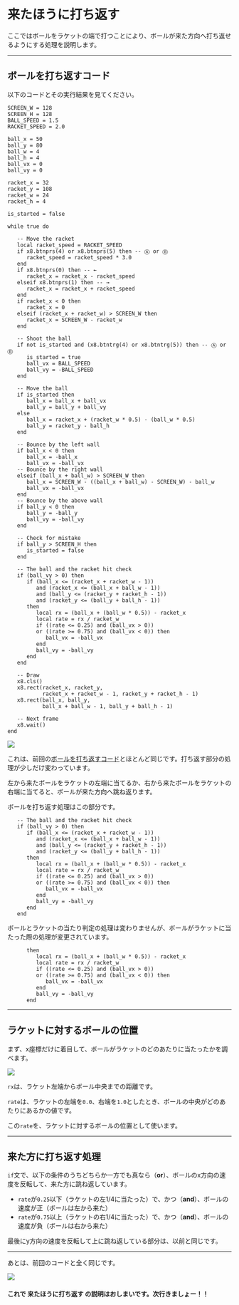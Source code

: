 # 来たほうに打ち返す

ここではボールをラケットの端で打つことにより、ボールが来た方向へ打ち返せるようにする処理を説明します。

---

## ボールを打ち返すコード

以下のコードとその実行結果を見てください。

```
SCREEN_W = 128
SCREEN_H = 128
BALL_SPEED = 1.5
RACKET_SPEED = 2.0

ball_x = 50
ball_y = 80
ball_w = 4
ball_h = 4
ball_vx = 0
ball_vy = 0

racket_x = 32
racket_y = 108
racket_w = 24
racket_h = 4

is_started = false

while true do

   -- Move the racket
   local racket_speed = RACKET_SPEED
   if x8.btnprs(4) or x8.btnprs(5) then -- Ⓐ or Ⓑ
      racket_speed = racket_speed * 3.0
   end
   if x8.btnprs(0) then -- ←
      racket_x = racket_x - racket_speed
   elseif x8.btnprs(1) then -- →
      racket_x = racket_x + racket_speed
   end
   if racket_x < 0 then
      racket_x = 0
   elseif (racket_x + racket_w) > SCREEN_W then
      racket_x = SCREEN_W - racket_w
   end

   -- Shoot the ball
   if not is_started and (x8.btntrg(4) or x8.btntrg(5)) then -- Ⓐ or Ⓑ
      is_started = true
      ball_vx = BALL_SPEED
      ball_vy = -BALL_SPEED
   end

   -- Move the ball
   if is_started then
      ball_x = ball_x + ball_vx
      ball_y = ball_y + ball_vy
   else
      ball_x = racket_x + (racket_w * 0.5) - (ball_w * 0.5)
      ball_y = racket_y - ball_h
   end

   -- Bounce by the left wall
   if ball_x < 0 then
      ball_x = -ball_x
      ball_vx = -ball_vx
   -- Bounce by the right wall
   elseif (ball_x + ball_w) > SCREEN_W then
      ball_x = SCREEN_W - ((ball_x + ball_w) - SCREEN_W) - ball_w
      ball_vx = -ball_vx
   end
   -- Bounce by the above wall
   if ball_y < 0 then
      ball_y = -ball_y
      ball_vy = -ball_vy
   end

   -- Check for mistake
   if ball_y > SCREEN_H then
      is_started = false
   end

   -- The ball and the racket hit check
   if (ball_vy > 0) then
      if (ball_x <= (racket_x + racket_w - 1))
         and (racket_x <= (ball_x + ball_w - 1))
         and (ball_y <= (racket_y + racket_h - 1))
         and (racket_y <= (ball_y + ball_h - 1))
      then
         local rx = (ball_x + (ball_w * 0.5)) - racket_x
         local rate = rx / racket_w
         if ((rate <= 0.25) and (ball_vx > 0))
         or ((rate >= 0.75) and (ball_vx < 0)) then
            ball_vx = -ball_vx
         end
         ball_vy = -ball_vy
      end
   end

   -- Draw
   x8.cls()
   x8.rect(racket_x, racket_y,
           racket_x + racket_w - 1, racket_y + racket_h - 1)
   x8.rect(ball_x, ball_y,
           ball_x + ball_w - 1, ball_y + ball_h - 1)

   -- Next frame
   x8.wait()
end
```

![](imgs/tutorial_01/x8_tuto_01_racket_hit_back.gif)

これは、前回の[ボールを打ち返すコード](tutorial_01_10.md)とほとんど同じです。打ち返す部分の処理が少しだけ変わっています。

左から来たボールをラケットの左端に当てるか、右から来たボールをラケットの右端に当てると、ボールが来た方向へ跳ね返ります。

ボールを打ち返す処理はこの部分です。

```
   -- The ball and the racket hit check
   if (ball_vy > 0) then
      if (ball_x <= (racket_x + racket_w - 1))
         and (racket_x <= (ball_x + ball_w - 1))
         and (ball_y <= (racket_y + racket_h - 1))
         and (racket_y <= (ball_y + ball_h - 1))
      then
         local rx = (ball_x + (ball_w * 0.5)) - racket_x
         local rate = rx / racket_w
         if ((rate <= 0.25) and (ball_vx > 0))
         or ((rate >= 0.75) and (ball_vx < 0)) then
            ball_vx = -ball_vx
         end
         ball_vy = -ball_vy
      end
   end
```

ボールとラケットの当たり判定の処理は変わりませんが、ボールがラケットに当たった際の処理が変更されています。

```
      then
         local rx = (ball_x + (ball_w * 0.5)) - racket_x
         local rate = rx / racket_w
         if ((rate <= 0.25) and (ball_vx > 0))
         or ((rate >= 0.75) and (ball_vx < 0)) then
            ball_vx = -ball_vx
         end
         ball_vy = -ball_vy
      end
```

---

## ラケットに対するボールの位置

まず、x座標だけに着目して、ボールがラケットのどのあたりに当たったかを調べます。

![](imgs/tutorial_01/x8_tuto_01_ball_racket_rate.png)

`rx`は、ラケット左端からボール中央までの距離です。

`rate`は、ラケットの左端を`0.0`、右端を`1.0`としたとき、ボールの中央がどのあたりにあるかの値です。

この`rate`を、ラケットに対するボールの位置として使います。

---

## 来た方に打ち返す処理

`if`文で、以下の条件のうちどちらか一方でも真なら（**or**）、ボールのx方向の速度を反転して、来た方に跳ね返しています。

- `rate`が`0.25`以下（ラケットの左1/4に当たった）で、かつ（**and**）、ボールの速度が正（ボールは左から来た）
- `rate`が`0.75`以上（ラケットの右1/4に当たった）で、かつ（**and**）、ボールの速度が負（ボールは右から来た）

最後にy方向の速度を反転して上に跳ね返している部分は、以前と同じです。

---

あとは、前回のコードと全く同じです。

![](imgs/tutorial_01/x8_tuto_01_racket_hit_back.gif)

#### これで **来たほうに打ち返す** の説明はおしまいです。次行きましょー！！
